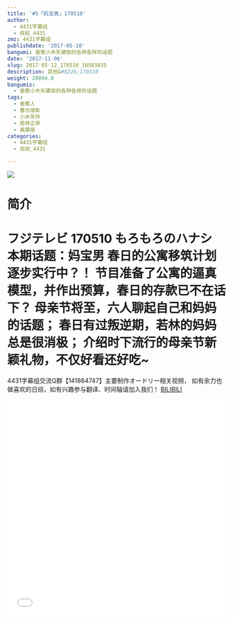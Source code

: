 ```yaml
---
title: '#5「妈宝男」170510'
author:
  - 4431字幕组
  - 叔叔_4431
zmz: 4431字幕组
publishdate: '2017-05-10'
bangumi: 香蕉小木矢黛丽的各种各样的话题
date: '2017-11-06'
slug: 2017-05-12_170510_10503835
description: 其他&#8226;170510
weight: 28894.0
bangumis:
  - 香蕉小木矢黛丽的各种各样的话题
tags:
  - 香蕉人
  - 春日俊彰
  - 小木矢作
  - 若林正恭
  - 奥黛丽
categories:
  - 4431字幕组
  - 叔叔_4431

---
```

![](https://i.imgur.com/eQcoVTl.png)
# 简介  
フジテレビ 170510 もろもろのハナシ
本期话题：妈宝男
春日的公寓移筑计划逐步实行中？！
节目准备了公寓的逼真模型，并作出预算，春日的存款已不在话下？
母亲节将至，六人聊起自己和妈妈的话题；
春日有过叛逆期，若林的妈妈总是很消极；
介绍时下流行的母亲节新颖礼物，不仅好看还好吃~
======================
4431字幕组交流Q群【141864747】主要制作オードリー相关视频，
如有余力也做喜欢的日综，如有兴趣参与翻译、时间轴请加入我们！
  [BILIBILI](https://www.bilibili.com/video/av10503835/)

  <iframe src="//www.bilibili.com/blackboard/player.html?cid=17345094&aid=10503835" width="100%" height="500" frameborder="0" allowfullscreen="allowfullscreen"></iframe>
